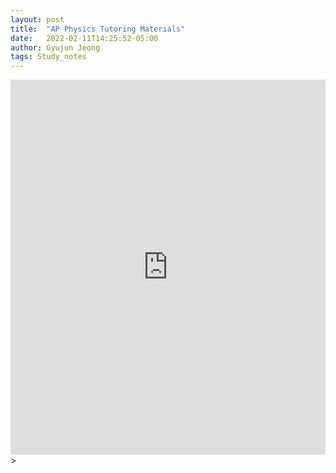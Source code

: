 ```yaml
---
layout: post
title:  "AP Physics Tutoring Materials"
date:   2022-02-11T14:25:52-05:00
author: Gyujun Jeong
tags: Study_notes
---
```

<iframe src="https://drive.google.com/file/d/12FRI9BIhTMG8AIt83z8bYOfAldOsxrId/vpreview" style="width:100%; height:600px;" frameborder="0"></iframe>><br>
